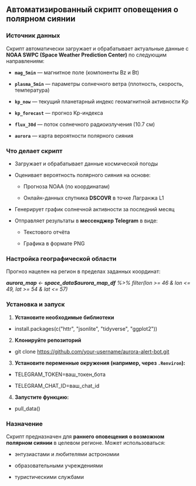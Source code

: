## Автоматизированный скрипт оповещения о полярном сиянии

### Источник данных

Скрипт автоматически загружает и обрабатывает актуальные данные с **NOAA SWPC (Space Weather Prediction Center)** по следующим направлениям:

-   **`mag_5min`** — магнитное поле (компоненты Bz и Bt)

-   **`plasma_5min`** — параметры солнечного ветра (плотность, скорость, температура)

-   **`kp_now`** — текущий планетарный индекс геомагнитной активности Kp

-   **`kp_forecast`** — прогноз Kp-индекса

-   **`flux_30d`** — поток солнечного радиоизлучения (10.7 см)

-   **`aurora`** — карта вероятности полярного сияния

###  Что делает скрипт

-   Загружает и обрабатывает данные космической погоды

-   Оценивает вероятность полярного сияния на основе:

    -   Прогноза NOAA (по координатам)

    -   Онлайн-данных спутника **DSCOVR** в точке Лагранжа L1

-   Генерирует график солнечной активности за последний месяц

-   Отправляет результаты в **мессенджер Telegram** в виде:

    -   Текстового отчёта

    -   Графика в формате PNG

### Настройка географической области

Прогноз нацелен на регион в пределах заданных координат:

***aurora_map** \<- **space_data\$aurora_map_df** %\>% filter(lon \>= 46 & lon \<= 49, lat \>= 54 & lat \<= 57)*

###  Установка и запуск

1.  **Установите необходимые библиотеки**

-   install.packages(c("httr", "jsonlite", "tidyverse", "ggplot2"))

2.  **Клонируйте репозиторий**

-   git clone <https://github.com/your-username/aurora-alert-bot.git>

3.  **Установите переменные окружения (например, через `.Renviron`):**

-   TELEGRAM_TOKEN=ваш_токен_бота

-   TELEGRAM_CHAT_ID=ваш_chat_id

4.  **Запустите функцию:**

-   pull_data()

###  Назначение

Скрипт предназначен для **раннего оповещения о возможном полярном сиянии** в целевом регионе. Может использоваться:

-   энтузиастами и любителями астрономии

-   образовательными учреждениями

-   туристическими службами
